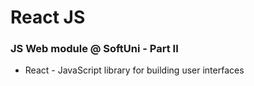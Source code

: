# React JS

### JS Web module @ SoftUni - Part II
- React - JavaScript library for building user interfaces